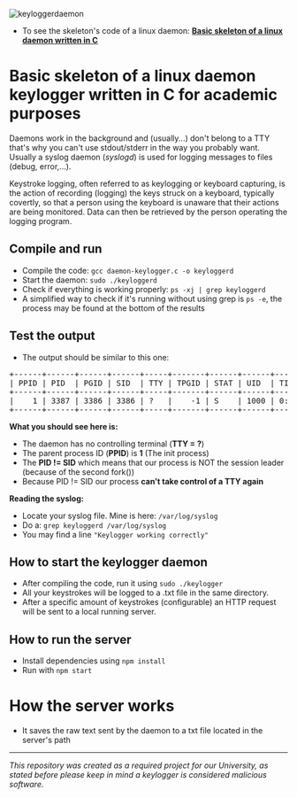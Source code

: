 ![keyloggerdaemon](https://github.com/augustomtt/keylogger-daemon/assets/65096407/c98b380d-d2b8-4e65-82ad-36c2c03691f1)

* To see the skeleton's code of a linux daemon: [__Basic skeleton of a linux daemon written in C__](https://github.com/pasce/daemon-skeleton-linux-c)

# Basic skeleton of a linux daemon keylogger written in C for academic purposes

Daemons work in the background and (usually...) don't belong to a TTY that's why you can't use stdout/stderr in the way you probably want.
Usually a syslog daemon (_syslogd_) is used for logging messages to files (debug, error,...).

Keystroke logging, often referred to as keylogging or keyboard capturing, is the action of recording (logging) the keys struck on a keyboard, typically covertly, so that a person using the keyboard is unaware that their actions are being monitored. Data can then be retrieved by the person operating the logging program. 

## Compile and run
 - Compile the code: `gcc daemon-keylogger.c -o keyloggerd`
 - Start the daemon: `sudo ./keyloggerd`
 - Check if everything is working properly: `ps -xj | grep keyloggerd`
 - A simplified way to check if it's running without using grep is `ps -e`, the process may be found at the bottom of the results

## Test the output
 - The output should be similar to this one:
<pre>
+------+------+------+------+-----+-------+------+------+------+-----+
| PPID | PID  | PGID | SID  | TTY | TPGID | STAT | UID  | TIME | CMD |
+------+------+------+------+-----+-------+------+------+------+-----+
|    1 | 3387 | 3386 | 3386 | ?   |    -1 | S    | 1000 | 0:00 | ./  |
+------+------+------+------+-----+-------+------+------+------+-----+
</pre>

__What you should see here is:__

 - The daemon has no controlling terminal (__TTY = ?__)
 - The parent process ID (__PPID__) is __1__ (The init process)
 - The __PID != SID__ which means that our process is NOT the session leader<br>
   (because of the second fork())
 - Because PID != SID our process __can't take control of a TTY again__
 
__Reading the syslog:__

 - Locate your syslog file. Mine is here: `/var/log/syslog`
 - Do a: `grep keyloggerd /var/log/syslog`
 - You may find a line `"Keylogger working correctly"` 

## How to start the keylogger daemon
- After compiling the code, run it using `sudo ./keylogger`
- All your keystrokes will be logged to a .txt file in the same directory.
- After a specific amount of keystrokes (configurable) an HTTP request will be sent to a local running server.

## How to run the server
- Install dependencies using `npm install`
- Run with `npm start`

# How the server works
- It saves the raw text sent by the daemon to a txt file located in the server's path
______
*This repository was created as a required project for our University, as stated before please keep in mind a keylogger is considered malicious software.*

